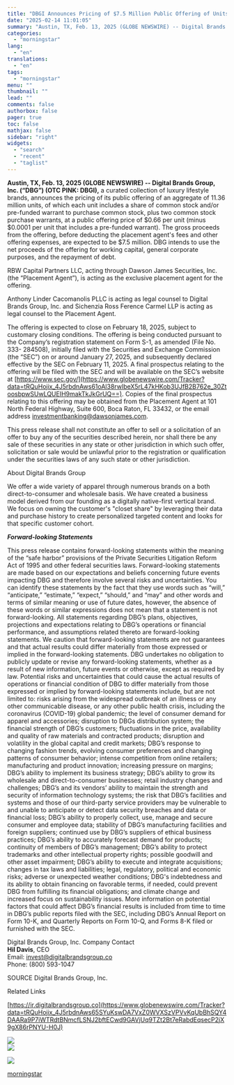 ```yaml
---
title: "DBGI Announces Pricing of $7.5 Million Public Offering of Units of Common Stock and/or Pre-Funded Warrants and Warrants"
date: "2025-02-14 11:01:05"
summary: "Austin, TX, Feb. 13, 2025 (GLOBE NEWSWIRE) -- Digital Brands Group, Inc. (“DBG”) (OTC PINK: DBGI), a curated collection of luxury lifestyle brands, announces the pricing of its public offering of an aggregate of 11.36 million units, of which each unit includes a share of common stock and/or pre-funded warrant..."
categories:
  - "morningstar"
lang:
  - "en"
translations:
  - "en"
tags:
  - "morningstar"
menu: ""
thumbnail: ""
lead: ""
comments: false
authorbox: false
pager: true
toc: false
mathjax: false
sidebar: "right"
widgets:
  - "search"
  - "recent"
  - "taglist"
---
```


**Austin, TX, Feb. 13, 2025 (GLOBE NEWSWIRE) -- Digital Brands Group, Inc. (“DBG”) (OTC PINK: DBGI),** a curated collection of luxury lifestyle brands, announces the pricing of its public offering of an aggregate of 11.36 million units, of which each unit includes a share of common stock and/or pre-funded warrant to purchase common stock, plus two common stock purchase warrants, at a public offering price of $0.66 per unit (minus $0.0001 per unit that includes a pre-funded warrant). The gross proceeds from the offering, before deducting the placement agent's fees and other offering expenses, are expected to be $7.5 million. DBG intends to use the net proceeds of the offering for working capital, general corporate purposes, and the repayment of debt.

RBW Capital Partners LLC, acting through Dawson James Securities, Inc. (the “Placement Agent”), is acting as the exclusive placement agent for the offering.

Anthony Linder Cacomanolis PLLC is acting as legal counsel to Digital Brands Group, Inc. and Sichenzia Ross Ference Carmel LLP is acting as legal counsel to the Placement Agent.

The offering is expected to close on February 18, 2025, subject to customary closing conditions. The offering is being conducted pursuant to the Company’s registration statement on Form S-1, as amended (File No. 333- 284508), initially filed with the Securities and Exchange Commission (the “SEC”) on or around January 27, 2025, and subsequently declared effective by the SEC on February 11, 2025. A final prospectus relating to the offering will be filed with the SEC and will be available on the SEC’s website at [https://www.sec.gov/](https://www.globenewswire.com/Tracker?data=tRQuHojix_4J5rbdnAws61oAl38rwIbeX5rL47kHKob3UJfB2B762e_30ZtoosbpwSUwLQUEIH9makTkJkGrUQ==). Copies of the final prospectus relating to this offering may be obtained from the Placement Agent at 101 North Federal Highway, Suite 600, Boca Raton, FL 33432, or the email address [investmentbanking@dawsonjames.com](https://www.globenewswire.com/Tracker?data=FuDgC4_WQGZk3GpUkGgk2hNUA50yw39525hbLAxWsaq5NPYrbFhGoiQf6okdxpgIOKMjd4kNmjOmNl8FdLLRkzfh5cQVXvjmzFfRbNpvd0fYoS3DWLc1rKAfcNFrzslJDrngxfKl4Q5pOnfX4ZXF9w==).

This press release shall not constitute an offer to sell or a solicitation of an offer to buy any of the securities described herein, nor shall there be any sale of these securities in any state or other jurisdiction in which such offer, solicitation or sale would be unlawful prior to the registration or qualification under the securities laws of any such state or other jurisdiction.

About Digital Brands Group

We offer a wide variety of apparel through numerous brands on a both direct-to-consumer and wholesale basis. We have created a business model derived from our founding as a digitally native-first vertical brand. We focus on owning the customer's "closet share" by leveraging their data and purchase history to create personalized targeted content and looks for that specific customer cohort.

***Forward-looking Statements***

This press release contains forward-looking statements within the meaning of the “safe harbor” provisions of the Private Securities Litigation Reform Act of 1995 and other federal securities laws. Forward-looking statements are made based on our expectations and beliefs concerning future events impacting DBG and therefore involve several risks and uncertainties. You can identify these statements by the fact that they use words such as “will,” “anticipate,” “estimate,” “expect,” “should,” and “may” and other words and terms of similar meaning or use of future dates, however, the absence of these words or similar expressions does not mean that a statement is not forward-looking. All statements regarding DBG’s plans, objectives, projections and expectations relating to DBG’s operations or financial performance, and assumptions related thereto are forward-looking statements. We caution that forward-looking statements are not guarantees and that actual results could differ materially from those expressed or implied in the forward-looking statements. DBG undertakes no obligation to publicly update or revise any forward-looking statements, whether as a result of new information, future events or otherwise, except as required by law. Potential risks and uncertainties that could cause the actual results of operations or financial condition of DBG to differ materially from those expressed or implied by forward-looking statements include, but are not limited to: risks arising from the widespread outbreak of an illness or any other communicable disease, or any other public health crisis, including the coronavirus (COVID-19) global pandemic; the level of consumer demand for apparel and accessories; disruption to DBGs distribution system; the financial strength of DBG’s customers; fluctuations in the price, availability and quality of raw materials and contracted products; disruption and volatility in the global capital and credit markets; DBG’s response to changing fashion trends, evolving consumer preferences and changing patterns of consumer behavior; intense competition from online retailers; manufacturing and product innovation; increasing pressure on margins; DBG’s ability to implement its business strategy; DBG’s ability to grow its wholesale and direct-to-consumer businesses; retail industry changes and challenges; DBG’s and its vendors’ ability to maintain the strength and security of information technology systems; the risk that DBG’s facilities and systems and those of our third-party service providers may be vulnerable to and unable to anticipate or detect data security breaches and data or financial loss; DBG’s ability to properly collect, use, manage and secure consumer and employee data; stability of DBG’s manufacturing facilities and foreign suppliers; continued use by DBG’s suppliers of ethical business practices; DBG’s ability to accurately forecast demand for products; continuity of members of DBG’s management; DBG’s ability to protect trademarks and other intellectual property rights; possible goodwill and other asset impairment; DBG’s ability to execute and integrate acquisitions; changes in tax laws and liabilities; legal, regulatory, political and economic risks; adverse or unexpected weather conditions; DBG's indebtedness and its ability to obtain financing on favorable terms, if needed, could prevent DBG from fulfilling its financial obligations; and climate change and increased focus on sustainability issues. More information on potential factors that could affect DBG’s financial results is included from time to time in DBG’s public reports filed with the SEC, including DBG’s Annual Report on Form 10-K, and Quarterly Reports on Form 10-Q, and Forms 8-K filed or furnished with the SEC.

Digital Brands Group, Inc. Company Contact  
**Hil Davis**, CEO  
Email: [invest@digitalbrandsgroup.co](https://www.globenewswire.com/Tracker?data=FuDgC4_WQGZk3GpUkGgk2kd7PExMoWoTrW-gPLW1iVmvJznVRoO7D4CEvK3-5TWLWeLbf-KKEMn9qo7jiPAtxkwSpBROwiLYYH8EhiCHd7d5yG4_DI7pJerY60M2J8pa)  
Phone: (800) 593-1047

SOURCE Digital Brands Group, Inc.

Related Links

[https://ir.digitalbrandsgroup.co](https://www.globenewswire.com/Tracker?data=tRQuHojix_4J5rbdnAws65SYuKswDA7VxZ0WVXSzVPVvKqUbBhSQY4DAARa9P7iWTRdtBNmcfLSNJ2bftECwd9GAVjUq9TZt2Bt7eRabdEqsecP2jX9gX86rPNYU-H0J)

 ![](https://www.globenewswire.com/newsroom/ti?nf=OTM1ODU0NyM2NzUxNDYyIzUwMDEyNDM4MQ==)   
 ![](https://ml.globenewswire.com/media/ZTQ3Yjc5MzEtZmY3YS00ZWNkLTk3YjEtOWM5NWU1YzEyZjVjLTUwMDEyNDM4MQ==/tiny/Digital-Brands-Group-Inc-.png)

 [![](https://ml.globenewswire.com/media/7c37131b-02b9-4c01-b2c3-f7b0689e1c82/small/dbg-logo-png.png)](https://www.globenewswire.com/NewsRoom/AttachmentNg/7c37131b-02b9-4c01-b2c3-f7b0689e1c82)

[morningstar](https://www.morningstar.com/news/globe-newswire/9358547/dbgi-announces-pricing-of-75-million-public-offering-of-units-of-common-stock-andor-pre-funded-warrants-and-warrants)
